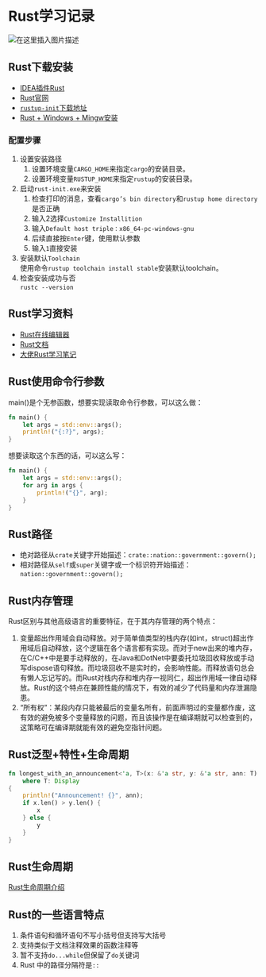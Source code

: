 # Rust学习记录

![在这里插入图片描述](https://github.com/ChenYikunReal/rust_training/blob/master/images/rust-background.jpg?x-oss-process=image/watermark,type_ZmFuZ3poZW5naGVpdGk,shadow_10,text_aHR0cHM6Ly9ibG9nLmNzZG4ubmV0L3dlaXhpbl80Mzg5NjMxOA==,size_16,color_FFFFFF,t_70)


## Rust下载安装
- [IDEA插件Rust](https://plugins.jetbrains.com/plugin/8182-rust)
- [Rust官网](https://www.rust-lang.org/)
- [`rustup-init`下载地址](https://www.rust-lang.org/zh-CN/tools/install)
- [Rust + Windows + Mingw安装](https://blog.csdn.net/m0_46479463/article/details/105271369)


### 配置步骤
1. 设置安装路径
    1. 设置环境变量`CARGO_HOME`来指定`cargo`的安装目录。
    1. 设置环境变量`RUSTUP_HOME`来指定`rustup`的安装目录。
2. 启动`rust-init.exe`来安装
    1. 检查打印的消息，查看`cargo’s bin directory`和`rustup home directory`是否正确
    2. 输入2选择`Customize Installition`
    3. 输入`Default host triple：x86_64-pc-windows-gnu`
    4. 后续直接按`Enter`键，使用默认参数
    5. 输入`1`直接安装
3. 安装默认`Toolchain`<br/>
使用命令`rustup toolchain install stable`安装默认toolchain。
4. 检查安装成功与否<br/>
`rustc --version`


## Rust学习资料
- [Rust在线编辑器](https://play.rust-lang.org/)
- [Rust文档](https://kaisery.github.io/trpl-zh-cn/title-page.html)
- [大佬Rust学习笔记](https://skyao.io/learning-rust/)

## Rust使用命令行参数
main()是个无参函数，想要实现读取命令行参数，可以这么做：
```rust
fn main() {
    let args = std::env::args();
    println!("{:?}", args);
}
```
想要读取这个东西的话，可以这么写：
```rust
fn main() {
    let args = std::env::args();
    for arg in args {
        println!("{}", arg);
    }
}
```

## Rust路径
- 绝对路径从`crate`关键字开始描述：`crate::nation::government::govern();`
- 相对路径从`self`或`super`关键字或一个标识符开始描述：`nation::government::govern();`

## Rust内存管理
Rust区别与其他高级语言的重要特征，在于其内存管理的两个特点：
1. 变量超出作用域会自动释放。对于简单值类型的栈内存(如int，struct)超出作用域后自动释放，这个逻辑在各个语言都有实现。而对于new出来的堆内存，在C/C++中是要手动释放的，在Java和DotNet中要委托垃圾回收释放或手动写dispose语句释放。而垃圾回收不是实时的，会影响性能。而释放语句总会有懒人忘记写的。而Rust对栈内存和堆内存一视同仁，超出作用域一律自动释放。Rust的这个特点在兼顾性能的情况下，有效的减少了代码量和内存泄漏隐患。
2. “所有权”：某段内存只能被最后的变量名所有，前面声明过的变量都作废，这有效的避免被多个变量释放的问题，而且该操作是在编译期就可以检查到的，这策略可在编译期就能有效的避免空指针问题。

## Rust泛型+特性+生命周期
```rust
fn longest_with_an_announcement<'a, T>(x: &'a str, y: &'a str, ann: T) -> &'a str
    where T: Display
{
    println!("Announcement! {}", ann);
    if x.len() > y.len() {
        x
    } else {
        y
    }
}
```

## Rust生命周期
[Rust生命周期介绍](https://www.runoob.com/rust/rust-lifetime.html)

## Rust的一些语言特点
1. 条件语句和循环语句不写小括号但支持写大括号
2. 支持类似于文档注释效果的函数注释等
3. 暂不支持`do...while`但保留了`do`关键词
4. Rust 中的路径分隔符是`::`
